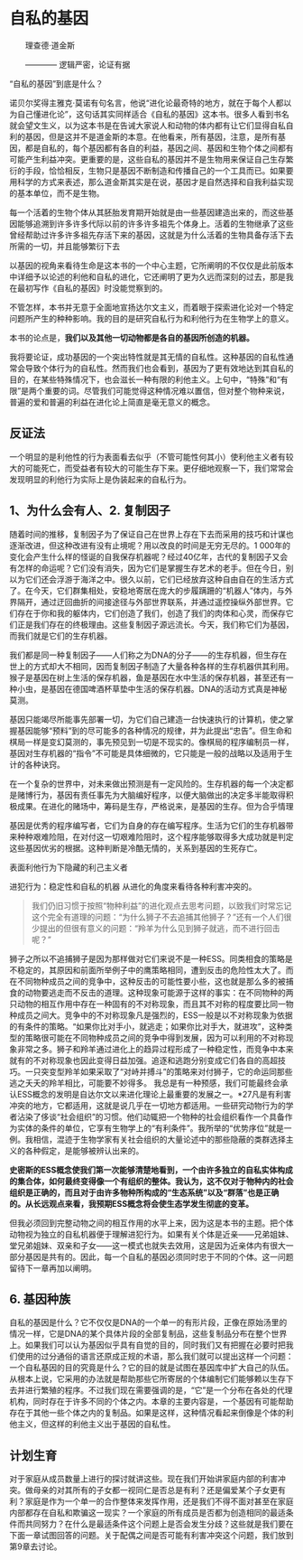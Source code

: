 # 自私的基因

&emsp;&emsp;理查德·道金斯

&emsp;&emsp;———— 逻辑严密，论证有据

“自私的基因”到底是什么？

诺贝尔奖得主雅克·莫诺有句名言，他说“进化论最奇特的地方，就在于每个人都以为自己懂进化论”，这句话其实同样适合《自私的基因》这本书。很多人看到书名就会望文生义，以为这本书是在告诫大家说人和动物的体内都有让它们显得自私自利的基因，但是这并不是道金斯的本意。在他看来，所有基因，注意，是所有基因，都是自私的，每个基因都有各自的利益，基因之间、基因和生物个体之间都有可能产生利益冲突。更重要的是，这些自私的基因并不是生物用来保证自己生存繁衍的手段，恰恰相反，生物只是基因不断制造和传播自己的一个工具而已。如果要用科学的方式来表述，那么道金斯其实是在说，基因才是自然选择和自我利益实现的基本单位，而不是生物。


每一个活着的生物个体从其胚胎发育期开始就是由一些基因建造出来的，而这些基因能够追溯到许多许多代际以前的许多许多祖先个体身上。活着的生物继承了这些曾经帮助过许多许多祖先存活下来的基因，这就是为什么活着的生物具备存活下去所需的一切，并且能够繁衍下去


以基因的视角来看待生命是这本书的一个中心主题，它所阐明的不仅仅是此前版本中详细予以论述的利他和自私的进化，它还阐明了更为久远而深刻的过去，那是我在最初写作《自私的基因》时没能觉察到的。

不管怎样，本书并无意于全面地宣扬达尔文主义，而着眼于探索进化论对一个特定问题所产生的种种影响。我的目的是研究自私行为和利他行为在生物学上的意义。

本书的论点是，**我们以及其他一切动物都是各自的基因所创造的机器。** 

我将要论证，成功基因的一个突出特性就是其无情的自私性。这种基因的自私性通常会导致个体行为的自私性。然而我们也会看到，基因为了更有效地达到其自私的目的，在某些特殊情况下，也会滋长一种有限的利他主义。上句中，“特殊”和“有限”是两个重要的词。尽管我们可能觉得这种情况难以置信，但对整个物种来说，普遍的爱和普遍的利益在进化论上简直是毫无意义的概念。

## 反证法
一个明显的是利他性的行为表面看去似乎（不管可能性何其小）使利他主义者有较大的可能死亡，而受益者有较大的可能生存下来。更仔细地观察一下，我们常常会发现明显的利他行为实际上是伪装起来的自私行为。


## 1、为什么会有人、2. 复制因子

随着时间的推移，复制因子为了保证自己在世界上存在下去而采用的技巧和计谋也逐渐改进，但这种改进有没有止境呢？用以改良的时间是无穷无尽的。1 000年的变化会产生什么样的怪诞的自我保存机器呢？经过40亿年，古代的复制因子又会有怎样的命运呢？它们没有消失，因为它们是掌握生存艺术的老手。但在今日，别以为它们还会浮游于海洋之中。很久以前，它们已经放弃这种自由自在的生活方式了。在今天，它们群集相处，安稳地寄居在庞大的步履蹒跚的“机器人”体内，与外界隔开，通过迂回曲折的间接途径与外部世界联系，并通过遥控操纵外部世界。它们存在于你和我的躯体内，它们创造了我们，创造了我们的肉体和心灵，而保存它们正是我们存在的终极理由。这些复制因子源远流长。今天，我们称它们为基因，而我们就是它们的生存机器。

我们都是同一种复制因子——人们称之为DNA的分子——的生存机器，但生存在世上的方式却大不相同，因而复制因子制造了大量各种各样的生存机器供其利用。猴子是基因在树上生活的保存机器，鱼是基因在水中生活的保存机器，甚至还有一种小虫，是基因在德国啤酒杯草垫中生活的保存机器。DNA的活动方式真是神秘莫测。

基因只能竭尽所能事先部署一切，为它们自己建造一台快速执行的计算机，使之掌握基因能够“预料”到的尽可能多的各种情况的规律，并为此提出“忠告”。但生命和棋局一样是变幻莫测的，事先预见到一切是不现实的。像棋局的程序编制员一样，基因对生存机器的“指令”不可能是具体细微的，它只能是一般的战略以及适用于生计的各种诀窍。

在一个复杂的世界中，对未来做出预测是有一定风险的。生存机器的每一个决定都是赌博行为，基因有责任事先为大脑编好程序，以便大脑做出的决定多半能取得积极成果。在进化的赌场中，筹码是生存，严格说来，是基因的生存。但为合乎情理

基因是优秀的程序编写者，它们为自身的存在编写程序。生活为它们的生存机器带来种种艰难险阻，在对付这一切艰难险阻时，这个程序能够取得多大成功就是判定这些基因优劣的根据。这种判断是冷酷无情的，关系到基因的生死存亡。

表面利他行为下隐藏的利己主义者

进犯行为：稳定性和自私的机器
从进化的角度来看待各种利害冲突的。

> 我们仍旧习惯于按照“物种利益”的进化观点去思考问题，以致我们时常忘记这个完全有道理的问题：“为什么狮子不去追捕其他狮子？”还有一个人们很少提出的但很有意义的问题：“羚羊为什么见到狮子就逃，而不进行回击呢？”

狮子之所以不追捕狮子是因为那样做对它们来说不是一种ESS。同类相食的策略是不稳定的，其原因和前面所举例子中的鹰策略相同，遭到反击的危险性太大了。而在不同物种成员之间的竞争中，这种反击的可能性要小些，这也就是那么多的被捕食的动物要逃走而不反击的道理。这种现象可能源于这样的事实：在不同物种的两只动物的相互作用中存在一种固有的不对称现象，而且其不对称的程度要比同一物种成员之间大。竞争中的不对称现象凡是强烈的，ESS一般是以不对称现象为依据的有条件的策略。“如果你比对手小，就逃走；如果你比对手大，就进攻”，这种类型的策略很可能在不同物种成员之间的竞争中得到发展，因为可以利用的不对称现象非常之多。狮子和羚羊通过进化上的趋异过程形成了一种稳定性，而竞争中本来就有的不对称现象也因此变得日益加强。追逐和逃跑分别变成它们各自的高超技巧。一只突变型羚羊如果采取了“对峙并搏斗”的策略来对付狮子，它的命运同那些逃之夭夭的羚羊相比，可能要不妙得多。
我总是有一种预感，我们可能最终会承认ESS概念的发明是自达尔文以来进化理论上最重要的发展之一。*27凡是有利害冲突的地方，它都适用，这就是说几乎在一切地方都适用。一些研究动物行为的学者沾染了侈谈“社会组织”的习惯。他们动辄把一个物种的社会组织看作一个具备作为实体的条件的单位，它享有生物学上的“有利条件”。我所举的“优势序位”就是一例。我相信，混迹于生物学家有关社会组织的大量论述中的那些隐蔽的类群选择主义的各种假定，是能够被辨认出来的。

**史密斯的ESS概念使我们第一次能够清楚地看到，一个由许多独立的自私实体构成的集合体，如何最终变得像一个有组织的整体。我认为，这不仅对于物种内的社会组织是正确的，而且对于由许多物种所构成的“生态系统”以及“群落”也是正确的。从长远观点来看，我预期ESS概念将会使生态学发生彻底的变革。** 


但我必须回到完整动物之间的相互作用的水平上来，因为这是本书的主题。把个体动物视为独立的自私机器便于理解进犯行为。如果有关个体是近亲——兄弟姐妹、堂兄弟姐妹、双亲和子女——这一模式也就失去效用，这是因为近亲体内有很大一部分基因是共有的。因此，每一个自私的基因必须同时忠于不同的个体。这一问题留待下一章再加以阐明。


## 6. 基因种族

自私的基因是什么？它不仅仅是DNA的一个单一的有形片段，正像在原始汤里的情况一样，它是DNA的某个具体片段的全部复制品，这些复制品分布在整个世界上。如果我们可以认为基因似乎具有自觉的目的，同时我们又有把握在必要时把我们使用的过分通俗的语言还原成正规的术语，那么我们就可以提出这样一个问题：一个自私基因的目的究竟是什么？它的目的就是试图在基因库中扩大自己的队伍。从根本上说，它采用的办法就是帮助那些它所寄居的个体编制它们能够赖以生存下去并进行繁殖的程序。不过我们现在需要强调的是，“它”是一个分布在各处的代理机构，同时存在于许多不同的个体之内。本章的主要内容是，一个基因有可能帮助存在于其他一些个体之内的复制品。如果是这样，这种情况看起来倒像是个体的利他主义，但这样的利他主义出于基因的自私性。


## 计划生育

对于家庭从成员数量上进行的探讨就讲这些。现在我们开始讲家庭内部的利害冲突。做母亲的对其所有的子女都一视同仁是否总是有利？还是偏爱某个子女更有利？家庭是作为一个单一的合作整体来发挥作用，还是我们不得不面对甚至在家庭内部都存在自私和欺骗这一现实？一个家庭的所有成员是否都为创造相同的最适条件而共同努力？在什么是最适条件这个问题上是否会发生分歧？这些就是我们要在下面一章试图回答的问题。关于配偶之间是否可能有利害冲突这个问题，我们放到第9章去讨论。

